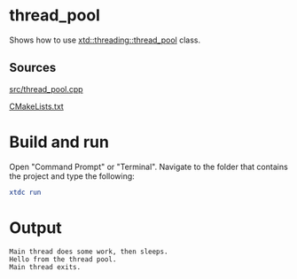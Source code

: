 # thread_pool

Shows how to use [xtd::threading::thread_pool](https://gammasoft71.github.io/xtd/reference_guides/latest/classxtd_1_1threading_1_1thread__pool.html) class.

## Sources

[src/thread_pool.cpp](src/thread_pool.cpp)

[CMakeLists.txt](CMakeLists.txt)

# Build and run

Open "Command Prompt" or "Terminal". Navigate to the folder that contains the project and type the following:

```cmake
xtdc run
```

# Output

```
Main thread does some work, then sleeps.
Hello from the thread pool.
Main thread exits.
```
